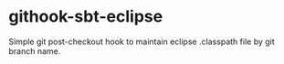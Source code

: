 githook-sbt-eclipse
===================

Simple git post-checkout hook to maintain eclipse .classpath file by git branch name.
